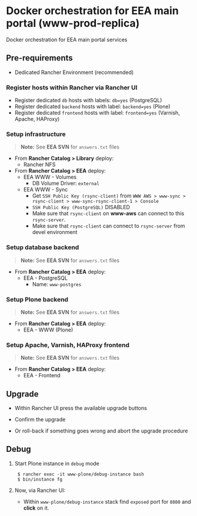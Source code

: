 # Docker orchestration for EEA main portal (www-prod-replica)

Docker orchestration for EEA main portal services

## Pre-requirements

* Dedicated Rancher Environment (recommended)

### Register hosts within Rancher via Rancher UI

* Register dedicated `db` hosts with labels: `db=yes` (PostgreSQL)
* Register dedicated `backend` hosts with label: `backend=yes` (Plone)
* Register dedicated `frontend` hosts with label: `frontend=yes` (Varnish, Apache, HAProxy)

### Setup infrastructure

> **Note:** See **EEA SVN** for `answers.txt` files

* From **Rancher Catalog > Library** deploy:
  * Rancher NFS
* From **Rancher Catalog > EEA** deploy:
  * EEA WWW - Volumes
    * DB Volume Driver: `external`
  * EEA WWW - Sync
    * Get `SSH Public Key (rsync-client)` from `WWW AWS > www-sync > rsync-client > www-sync-rsync-client-1 > Console`
    * `SSH Public Key (PostgreSQL)` DISABLED
    * Make sure that `rsync-client` on **www-aws** can connect to this `rsync-server`.
    * Make sure that `rsync-client` can connect to `rsync-server` from devel environment

### Setup database backend

> **Note:** See **EEA SVN** for `answers.txt` files

* From **Rancher Catalog > EEA** deploy:
  * EEA - PostgreSQL
    * Name: `www-postgres`

### Setup Plone backend

> **Note:** See **EEA SVN** for `answers.txt` files

* From **Rancher Catalog > EEA** deploy:
  * EEA - WWW (Plone)

### Setup Apache, Varnish, HAProxy frontend

> **Note:** See **EEA SVN** for `answers.txt` files

* From **Rancher Catalog > EEA** deploy:
  * EEA - Frontend

## Upgrade

*  Within Rancher UI press the available upgrade buttons

* Confirm the upgrade

* Or roll-back if something goes wrong and abort the upgrade procedure

## Debug

1. Start Plone instance in `debug` mode

        $ rancher exec -it www-plone/debug-instance bash
        $ bin/instance fg

2. Now, via Rancher UI:

    * Within `www-plone/debug-instance` stack find `exposed` port for `8080` and **click** on it.
